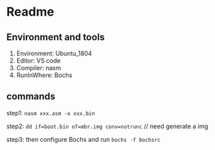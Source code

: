 # Readme

## Environment and tools

1. Environment: Ubuntu_1804
2. Editor: VS code
3. Compiler: nasm
4. RunInWhere: Bochs

## commands

step1: `nasm xxx.asm -o xxx.bin`

step2: `dd if=boot.bin of=mbr.img conv=notrunc`  // need generate a img

step3: then configure Bochs and run `bochs -f bochsrc`
